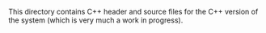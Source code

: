 This directory contains C++ header and source files for the C++ version of the system (which is very much a work in progress).
